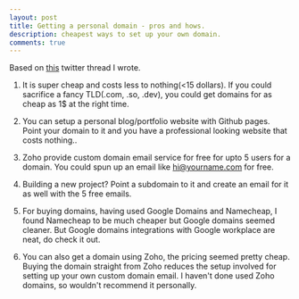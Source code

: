 ```yaml
---
layout: post
title: Getting a personal domain - pros and hows.
description: cheapest ways to set up your own domain.
comments: true
---
```


Based on [this](https://twitter.com/bizzaretor/status/1365616817834586117) twitter thread I wrote.

1. It is super cheap and costs less to nothing(<15 dollars). If you could sacrifice a fancy TLD(.com, .so, .dev), you could get domains for as cheap as 1$ at the right time.

2. You can setup a personal blog/portfolio website with Github pages. Point your domain to it and you have a professional looking website that costs nothing..
3. Zoho provide custom domain email service for free for upto 5 users for a domain. You could spun up an email like hi@yourname.com for free.
4. Building a new project? Point a subdomain to it and create an email for it as well with the 5 free emails.
5. For buying domains, having used Google Domains and Namecheap, I found Namecheap to be much cheaper but Google domains seemed cleaner. But Google domains integrations with Google workplace are neat, do check it out.
6. You can also get a domain using Zoho, the pricing seemed pretty cheap. Buying the domain straight from Zoho reduces the setup involved for setting up your own custom domain email. I haven't done used Zoho domains, so wouldn't recommend it personally.